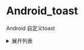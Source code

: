 # Android_toast

Android 自定义toast

<details>
  <summary>展开列表</summary>
  | 包 | 文件 | 说明 |
  | --- | ---- | ---- |
  | Amdroid |[Android适配](https://github.com/zhangtengdadev)|----|

</details>
